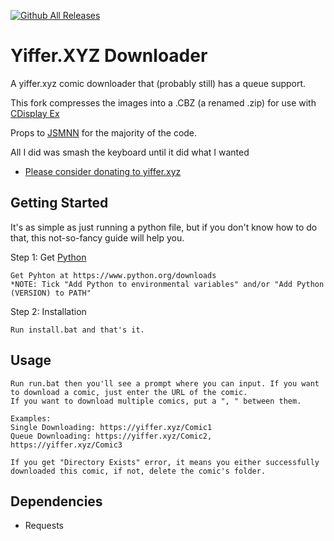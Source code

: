 [![Github All Releases](https://img.shields.io/github/downloads/IhYpGc/yiffer.xyz-downloader/total.svg)](https://github.com/IhYpGc/yiffer.xyz-downloader/releases/latest)

# Yiffer.XYZ Downloader
A yiffer.xyz comic downloader that (probably still) has a queue support.

This fork compresses the images into a .CBZ (a renamed .zip) for use with [CDisplay Ex](https://www.cdisplayex.com/)

Props to [JSMNN](https://github.com/JSMNN/yiffer.xyz-downloader) for the majority of the code.

All I did was smash the keyboard until it did what I wanted

* [Please consider donating to yiffer.xyz](https://yiffer.xyz/donate)
## Getting Started
It's as simple as just running a python file, but if you don't know how to do that, this not-so-fancy guide will help you.

Step 1: Get [Python](https://www.python.org/downloads)
```
Get Pyhton at https://www.python.org/downloads
*NOTE: Tick "Add Python to environmental variables" and/or "Add Python (VERSION) to PATH"
```
Step 2: Installation
```
Run install.bat and that's it.
```
## Usage
```
Run run.bat then you'll see a prompt where you can input. If you want to download a comic, just enter the URL of the comic.
If you want to download multiple comics, put a ", " between them.

Examples:
Single Downloading: https://yiffer.xyz/Comic1
Queue Downloading: https://yiffer.xyz/Comic2, https://yiffer.xyz/Comic3

If you get "Directory Exists" error, it means you either successfully downloaded this comic, if not, delete the comic's folder.
```

## Dependencies
* Requests
